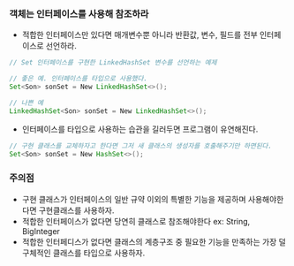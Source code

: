 ### 객체는 인터페이스를 사용해 참조하라
 - 적합한 인터페이스만 있다면 매개변수뿐 아니라 반환값, 변수, 필드를 전부 인터페이스로 선언하라.

```java
// Set 인터페이스를 구현한 LinkedHashSet 변수를 선언하는 예제

// 좋은 예. 인터페이스를 타입으로 사용했다.
Set<Son> sonSet = New LinkedHashSet<>();

// 나쁜 예
LinkedHashSet<Son> sonSet = New LinkedHashSet<>();
``` 
- 인터페이스를 타입으로 사용하는 습관을 길러두면 프로그램이 유연해진다.
```java
// 구현 클래스를 교체하자고 한다면 그저 새 클래스의 생성자를 호출해주기만 하면된다.
Set<Son> sonSet = New HashSet<>();
```
### 주의점
- 구현 클래스가 인터페이스의 일반 규약 이외의 특별한 기능을 제공하며 사용해야한다면 구현클래스를 사용하자.
- 적합한 인터페이스가 없다면 당연히 클래스로 참조해야한다 ex: String, BigInteger
- 적합한 인터페디스가 없다면 클래스의 계층구조 중 필요한 기능을 만족하는 가장 덜 구체적인 클래스를 타입으로 사용하자.
